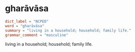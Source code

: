 # gharāvāsa

``` toml
dict_label = "NCPED"
word = "gharāvāsa"
summary = "living in a household; household; family life."
grammar_comment = "masculine"
```

living in a household; household; family life.

